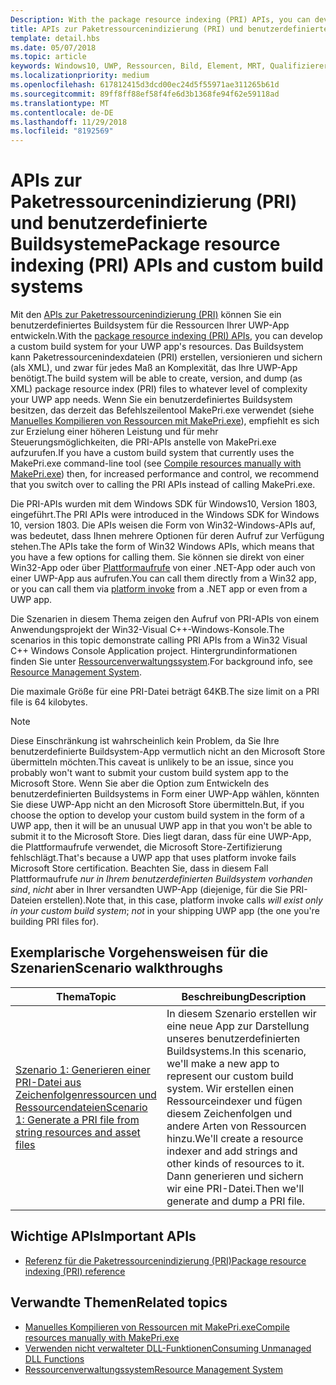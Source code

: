 ```yaml
---
Description: With the package resource indexing (PRI) APIs, you can develop a custom build system for your UWP app's resources. The build system will be able to create, version, and dump PRI files to whatever level of complexity your UWP app needs.
title: APIs zur Paketressourcenindizierung (PRI) und benutzerdefinierte Buildsysteme
template: detail.hbs
ms.date: 05/07/2018
ms.topic: article
keywords: Windows10, UWP, Ressourcen, Bild, Element, MRT, Qualifizierer
ms.localizationpriority: medium
ms.openlocfilehash: 617812415d3dcd00ec24d5f55971ae311265b61d
ms.sourcegitcommit: 89ff8ff88ef58f4fe6d3b1368fe94f62e59118ad
ms.translationtype: MT
ms.contentlocale: de-DE
ms.lasthandoff: 11/29/2018
ms.locfileid: "8192569"
---
```

# <a name="package-resource-indexing-pri-apis-and-custom-build-systems"></a><span data-ttu-id="338d5-103">APIs zur Paketressourcenindizierung (PRI) und benutzerdefinierte Buildsysteme</span><span class="sxs-lookup"><span data-stu-id="338d5-103">Package resource indexing (PRI) APIs and custom build systems</span></span>
<span data-ttu-id="338d5-104">Mit den [APIs zur Paketressourcenindizierung (PRI)](https://msdn.microsoft.com/library/windows/desktop/mt845690) können Sie ein benutzerdefiniertes Buildsystem für die Ressourcen Ihrer UWP-App entwickeln.</span><span class="sxs-lookup"><span data-stu-id="338d5-104">With the [package resource indexing (PRI) APIs](https://msdn.microsoft.com/library/windows/desktop/mt845690), you can develop a custom build system for your UWP app's resources.</span></span> <span data-ttu-id="338d5-105">Das Buildsystem kann Paketressourcenindexdateien (PRI) erstellen, versionieren und sichern (als XML), und zwar für jedes Maß an Komplexität, das Ihre UWP-App benötigt.</span><span class="sxs-lookup"><span data-stu-id="338d5-105">The build system will be able to create, version, and dump (as XML) package resource index (PRI) files to whatever level of complexity your UWP app needs.</span></span> <span data-ttu-id="338d5-106">Wenn Sie ein benutzerdefiniertes Buildsystem besitzen, das derzeit das Befehlszeilentool MakePri.exe verwendet (siehe [Manuelles Kompilieren von Ressourcen mit MakePri.exe](makepri-exe-command-options.md)), empfiehlt es sich zur Erzielung einer höheren Leistung und für mehr Steuerungsmöglichkeiten, die PRI-APIs anstelle von MakePri.exe aufzurufen.</span><span class="sxs-lookup"><span data-stu-id="338d5-106">If you have a custom build system that currently uses the MakePri.exe command-line tool (see [Compile resources manually with MakePri.exe](makepri-exe-command-options.md)) then, for increased performance and control, we recommend that you switch over to calling the PRI APIs instead of calling MakePri.exe.</span></span>

<span data-ttu-id="338d5-107">Die PRI-APIs wurden mit dem Windows SDK für Windows10, Version 1803, eingeführt.</span><span class="sxs-lookup"><span data-stu-id="338d5-107">The PRI APIs were introduced in the Windows SDK for Windows 10, version 1803.</span></span> <span data-ttu-id="338d5-108">Die APIs weisen die Form von Win32-Windows-APIs auf, was bedeutet, dass Ihnen mehrere Optionen für deren Aufruf zur Verfügung stehen.</span><span class="sxs-lookup"><span data-stu-id="338d5-108">The APIs take the form of Win32 Windows APIs, which means that you have a few options for calling them.</span></span> <span data-ttu-id="338d5-109">Sie können sie direkt von einer Win32-App oder über [Plattformaufrufe](/dotnet/framework/interop/consuming-unmanaged-dll-functions?branch=live) von einer .NET-App oder auch von einer UWP-App aus aufrufen.</span><span class="sxs-lookup"><span data-stu-id="338d5-109">You can call them directly from a Win32 app, or you can call them via [platform invoke](/dotnet/framework/interop/consuming-unmanaged-dll-functions?branch=live) from a .NET app or even from a UWP app.</span></span>

<span data-ttu-id="338d5-110">Die Szenarien in diesem Thema zeigen den Aufruf von PRI-APIs von einem Anwendungsprojekt der Win32-Visual C++-Windows-Konsole.</span><span class="sxs-lookup"><span data-stu-id="338d5-110">The scenarios in this topic demonstrate calling PRI APIs from a Win32 Visual C++ Windows Console Application project.</span></span> <span data-ttu-id="338d5-111">Hintergrundinformationen finden Sie unter [Ressourcenverwaltungssystem](resource-management-system.md).</span><span class="sxs-lookup"><span data-stu-id="338d5-111">For background info, see [Resource Management System](resource-management-system.md).</span></span>

<span data-ttu-id="338d5-112">Die maximale Größe für eine PRI-Datei beträgt 64KB.</span><span class="sxs-lookup"><span data-stu-id="338d5-112">The size limit on a PRI file is 64 kilobytes.</span></span>

> [!NOTE]
> <span data-ttu-id="338d5-113">Diese Einschränkung ist wahrscheinlich kein Problem, da Sie Ihre benutzerdefinierte Buildsystem-App vermutlich nicht an den Microsoft Store übermitteln möchten.</span><span class="sxs-lookup"><span data-stu-id="338d5-113">This caveat is unlikely to be an issue, since you probably won't want to submit your custom build system app to the Microsoft Store.</span></span> <span data-ttu-id="338d5-114">Wenn Sie aber die Option zum Entwickeln des benutzerdefinierten Buildsystems in Form einer UWP-App wählen, könnten Sie diese UWP-App nicht an den Microsoft Store übermitteln.</span><span class="sxs-lookup"><span data-stu-id="338d5-114">But, if you choose the option to develop your custom build system in the form of a UWP app, then it will be an unusual UWP app in that you won't be able to submit it to the Microsoft Store.</span></span> <span data-ttu-id="338d5-115">Dies liegt daran, dass für eine UWP-App, die Plattformaufrufe verwendet, die Microsoft Store-Zertifizierung fehlschlägt.</span><span class="sxs-lookup"><span data-stu-id="338d5-115">That's because a UWP app that uses platform invoke fails Microsoft Store certification.</span></span> <span data-ttu-id="338d5-116">Beachten Sie, dass in diesem Fall Plattformaufrufe *nur in Ihrem benutzerdefinierten Buildsystem vorhanden sind*, *nicht* aber in Ihrer versandten UWP-App (diejenige, für die Sie PRI-Dateien erstellen).</span><span class="sxs-lookup"><span data-stu-id="338d5-116">Note that, in this case, platform invoke calls *will exist only in your custom build system*; *not* in your shipping UWP app (the one you're building PRI files for).</span></span>

## <a name="scenario-walkthroughs"></a><span data-ttu-id="338d5-117">Exemplarische Vorgehensweisen für die Szenarien</span><span class="sxs-lookup"><span data-stu-id="338d5-117">Scenario walkthroughs</span></span>
|<span data-ttu-id="338d5-118">Thema</span><span class="sxs-lookup"><span data-stu-id="338d5-118">Topic</span></span>|<span data-ttu-id="338d5-119">Beschreibung</span><span class="sxs-lookup"><span data-stu-id="338d5-119">Description</span></span>|
|-|-|
|[<span data-ttu-id="338d5-120">Szenario 1: Generieren einer PRI-Datei aus Zeichenfolgenressourcen und Ressourcendateien</span><span class="sxs-lookup"><span data-stu-id="338d5-120">Scenario 1: Generate a PRI file from string resources and asset files</span></span>](pri-apis-scenario-1.md)|<span data-ttu-id="338d5-121">In diesem Szenario erstellen wir eine neue App zur Darstellung unseres benutzerdefinierten Buildsystems.</span><span class="sxs-lookup"><span data-stu-id="338d5-121">In this scenario, we'll make a new app to represent our custom build system.</span></span> <span data-ttu-id="338d5-122">Wir erstellen einen Ressourceindexer und fügen diesem Zeichenfolgen und andere Arten von Ressourcen hinzu.</span><span class="sxs-lookup"><span data-stu-id="338d5-122">We'll create a resource indexer and add strings and other kinds of resources to it.</span></span> <span data-ttu-id="338d5-123">Dann generieren und sichern wir eine PRI-Datei.</span><span class="sxs-lookup"><span data-stu-id="338d5-123">Then we'll generate and dump a PRI file.</span></span>|

## <a name="important-apis"></a><span data-ttu-id="338d5-124">Wichtige APIs</span><span class="sxs-lookup"><span data-stu-id="338d5-124">Important APIs</span></span>
* [<span data-ttu-id="338d5-125">Referenz für die Paketressourcenindizierung (PRI)</span><span class="sxs-lookup"><span data-stu-id="338d5-125">Package resource indexing (PRI) reference</span></span>](https://msdn.microsoft.com/library/windows/desktop/mt845690)

## <a name="related-topics"></a><span data-ttu-id="338d5-126">Verwandte Themen</span><span class="sxs-lookup"><span data-stu-id="338d5-126">Related topics</span></span>
* [<span data-ttu-id="338d5-127">Manuelles Kompilieren von Ressourcen mit MakePri.exe</span><span class="sxs-lookup"><span data-stu-id="338d5-127">Compile resources manually with MakePri.exe</span></span>](makepri-exe-command-options.md)
* [<span data-ttu-id="338d5-128">Verwenden nicht verwalteter DLL-Funktionen</span><span class="sxs-lookup"><span data-stu-id="338d5-128">Consuming Unmanaged DLL Functions</span></span>](/dotnet/framework/interop/consuming-unmanaged-dll-functions?branch=live)
* [<span data-ttu-id="338d5-129">Ressourcenverwaltungssystem</span><span class="sxs-lookup"><span data-stu-id="338d5-129">Resource Management System</span></span>](resource-management-system.md)
